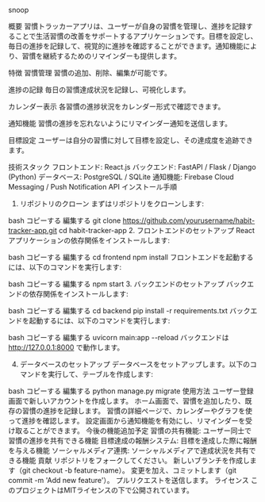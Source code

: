 snoop

概要
習慣トラッカーアプリは、ユーザーが自身の習慣を管理し、進捗を記録することで生活習慣の改善をサポートするアプリケーションです。目標を設定し、毎日の進捗を記録して、視覚的に進捗を確認することができます。通知機能により、習慣を継続するためのリマインダーも提供します。

特徴
習慣管理
習慣の追加、削除、編集が可能です。

進捗の記録
毎日の習慣達成状況を記録し、可視化します。

カレンダー表示
各習慣の進捗状況をカレンダー形式で確認できます。

通知機能
習慣の進捗を忘れないようにリマインダー通知を送信します。

目標設定
ユーザーは自分の習慣に対して目標を設定し、その達成度を追跡できます。

技術スタック
フロントエンド: React.js
バックエンド: FastAPI / Flask / Django (Python)
データベース: PostgreSQL / SQLite
通知機能: Firebase Cloud Messaging / Push Notification API
インストール手順
1. リポジトリのクローン
まずはリポジトリをクローンします:

bash
コピーする
編集する
git clone https://github.com/yourusername/habit-tracker-app.git
cd habit-tracker-app
2. フロントエンドのセットアップ
Reactアプリケーションの依存関係をインストールします:

bash
コピーする
編集する
cd frontend
npm install
フロントエンドを起動するには、以下のコマンドを実行します:

bash
コピーする
編集する
npm start
3. バックエンドのセットアップ
バックエンドの依存関係をインストールします:

bash
コピーする
編集する
cd backend
pip install -r requirements.txt
バックエンドを起動するには、以下のコマンドを実行します:

bash
コピーする
編集する
uvicorn main:app --reload
バックエンドは http://127.0.0.1:8000 で動作します。

4. データベースのセットアップ
データベースをセットアップします。以下のコマンドを実行して、テーブルを作成します:

bash
コピーする
編集する
python manage.py migrate
使用方法
ユーザー登録画面で新しいアカウントを作成します。
ホーム画面で、習慣を追加したり、既存の習慣の進捗を記録します。
習慣の詳細ページで、カレンダーやグラフを使って進捗を確認します。
設定画面から通知機能を有効にし、リマインダーを受け取ることができます。
今後の機能追加予定
習慣の共有機能: ユーザー同士で習慣の進捗を共有できる機能
目標達成の報酬システム: 目標を達成した際に報酬を与える機能
ソーシャルメディア連携: ソーシャルメディアで達成状況を共有できる機能
貢献
リポジトリをフォークしてください。
新しいブランチを作成します（git checkout -b feature-name）。
変更を加え、コミットします（git commit -m 'Add new feature'）。
プルリクエストを送信します。
ライセンス
このプロジェクトはMITライセンスの下で公開されています。
